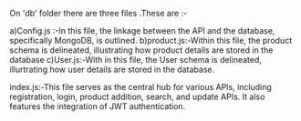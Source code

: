 On 'db' folder there are three files .These are :-


  a)Config.js :-In this file, the linkage between the API and the database, specifically MongoDB, is outlined.
  b)product.js:-Within this file, the product schema is delineated, illustrating how product details are stored in the database 
  c)User.js:-With in this file, the User schema is delineated, illurtrating how user details are stored in the database.


  index.js:-This file serves as the central hub for various APIs, including registration, login, product addition, search, and update APIs. 
  It also features the integration of JWT authentication.
